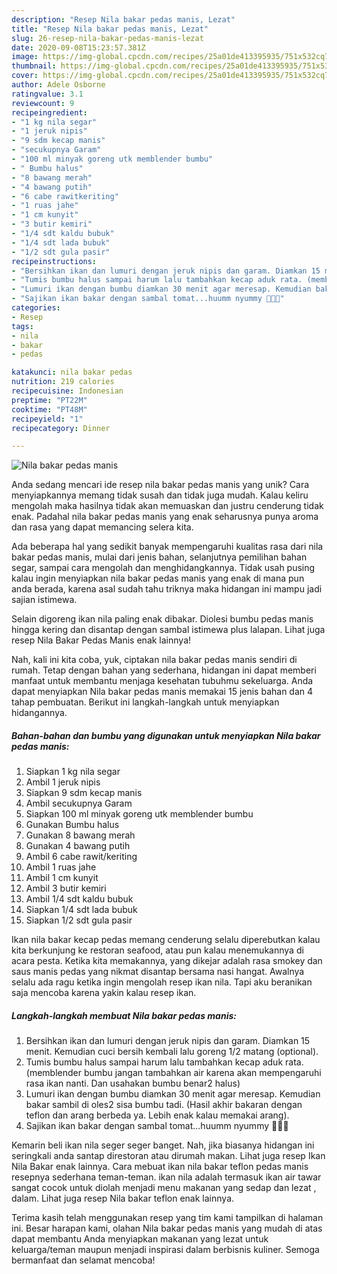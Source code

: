 ```yaml
---
description: "Resep Nila bakar pedas manis, Lezat"
title: "Resep Nila bakar pedas manis, Lezat"
slug: 26-resep-nila-bakar-pedas-manis-lezat
date: 2020-09-08T15:23:57.381Z
image: https://img-global.cpcdn.com/recipes/25a01de413395935/751x532cq70/nila-bakar-pedas-manis-foto-resep-utama.jpg
thumbnail: https://img-global.cpcdn.com/recipes/25a01de413395935/751x532cq70/nila-bakar-pedas-manis-foto-resep-utama.jpg
cover: https://img-global.cpcdn.com/recipes/25a01de413395935/751x532cq70/nila-bakar-pedas-manis-foto-resep-utama.jpg
author: Adele Osborne
ratingvalue: 3.1
reviewcount: 9
recipeingredient:
- "1 kg nila segar"
- "1 jeruk nipis"
- "9 sdm kecap manis"
- "secukupnya Garam"
- "100 ml minyak goreng utk memblender bumbu"
- " Bumbu halus"
- "8 bawang merah"
- "4 bawang putih"
- "6 cabe rawitkeriting"
- "1 ruas jahe"
- "1 cm kunyit"
- "3 butir kemiri"
- "1/4 sdt kaldu bubuk"
- "1/4 sdt lada bubuk"
- "1/2 sdt gula pasir"
recipeinstructions:
- "Bersihkan ikan dan lumuri dengan jeruk nipis dan garam. Diamkan 15 menit. Kemudian cuci bersih kembali lalu goreng 1/2 matang (optional)."
- "Tumis bumbu halus sampai harum lalu tambahkan kecap aduk rata. (memblender bumbu jangan tambahkan air karena akan mempengaruhi rasa ikan nanti. Dan usahakan bumbu benar2 halus)"
- "Lumuri ikan dengan bumbu diamkan 30 menit agar meresap. Kemudian bakar sambil di oles2 sisa bumbu tadi. (Hasil akhir bakaran dengan teflon dan arang berbeda ya. Lebih enak kalau memakai arang)."
- "Sajikan ikan bakar dengan sambal tomat...huumm nyummy 🤤🤤🤤"
categories:
- Resep
tags:
- nila
- bakar
- pedas

katakunci: nila bakar pedas 
nutrition: 219 calories
recipecuisine: Indonesian
preptime: "PT22M"
cooktime: "PT48M"
recipeyield: "1"
recipecategory: Dinner

---
```



![Nila bakar pedas manis](https://img-global.cpcdn.com/recipes/25a01de413395935/751x532cq70/nila-bakar-pedas-manis-foto-resep-utama.jpg)

Anda sedang mencari ide resep nila bakar pedas manis yang unik? Cara menyiapkannya memang tidak susah dan tidak juga mudah. Kalau keliru mengolah maka hasilnya tidak akan memuaskan dan justru cenderung tidak enak. Padahal nila bakar pedas manis yang enak seharusnya punya aroma dan rasa yang dapat memancing selera kita.

Ada beberapa hal yang sedikit banyak mempengaruhi kualitas rasa dari nila bakar pedas manis, mulai dari jenis bahan, selanjutnya pemilihan bahan segar, sampai cara mengolah dan menghidangkannya. Tidak usah pusing kalau ingin menyiapkan nila bakar pedas manis yang enak di mana pun anda berada, karena asal sudah tahu triknya maka hidangan ini mampu jadi sajian istimewa.

Selain digoreng ikan nila paling enak dibakar. Diolesi bumbu pedas manis hingga kering dan disantap dengan sambal istimewa plus lalapan. Lihat juga resep Nila Bakar Pedas Manis enak lainnya!


Nah, kali ini kita coba, yuk, ciptakan nila bakar pedas manis sendiri di rumah. Tetap dengan bahan yang sederhana, hidangan ini dapat memberi manfaat untuk membantu menjaga kesehatan tubuhmu sekeluarga. Anda dapat menyiapkan Nila bakar pedas manis memakai 15 jenis bahan dan 4 tahap pembuatan. Berikut ini langkah-langkah untuk menyiapkan hidangannya.

<!--inarticleads1-->

##### Bahan-bahan dan bumbu yang digunakan untuk menyiapkan Nila bakar pedas manis:

1. Siapkan 1 kg nila segar
1. Ambil 1 jeruk nipis
1. Siapkan 9 sdm kecap manis
1. Ambil secukupnya Garam
1. Siapkan 100 ml minyak goreng utk memblender bumbu
1. Gunakan  Bumbu halus
1. Gunakan 8 bawang merah
1. Gunakan 4 bawang putih
1. Ambil 6 cabe rawit/keriting
1. Ambil 1 ruas jahe
1. Ambil 1 cm kunyit
1. Ambil 3 butir kemiri
1. Ambil 1/4 sdt kaldu bubuk
1. Siapkan 1/4 sdt lada bubuk
1. Siapkan 1/2 sdt gula pasir


Ikan nila bakar kecap pedas memang cenderung selalu diperebutkan kalau kita berkunjung ke restoran seafood, atau pun kalau menemukannya di acara pesta. Ketika kita memakannya, yang dikejar adalah rasa smokey dan saus manis pedas yang nikmat disantap bersama nasi hangat. Awalnya selalu ada ragu ketika ingin mengolah resep ikan nila. Tapi aku beranikan saja mencoba karena yakin kalau resep ikan. 

<!--inarticleads2-->

##### Langkah-langkah membuat Nila bakar pedas manis:

1. Bersihkan ikan dan lumuri dengan jeruk nipis dan garam. Diamkan 15 menit. Kemudian cuci bersih kembali lalu goreng 1/2 matang (optional).
1. Tumis bumbu halus sampai harum lalu tambahkan kecap aduk rata. (memblender bumbu jangan tambahkan air karena akan mempengaruhi rasa ikan nanti. Dan usahakan bumbu benar2 halus)
1. Lumuri ikan dengan bumbu diamkan 30 menit agar meresap. Kemudian bakar sambil di oles2 sisa bumbu tadi. (Hasil akhir bakaran dengan teflon dan arang berbeda ya. Lebih enak kalau memakai arang).
1. Sajikan ikan bakar dengan sambal tomat...huumm nyummy 🤤🤤🤤


Kemarin beli ikan nila seger seger banget. Nah, jika biasanya hidangan ini seringkali anda santap direstoran atau dirumah makan. Lihat juga resep Ikan Nila Bakar enak lainnya. Cara mebuat ikan nila bakar teflon pedas manis resepnya sederhana teman-teman. ikan nila adalah termasuk ikan air tawar sangat cocok untuk diolah menjadi menu makanan yang sedap dan lezat , dalam. Lihat juga resep Nila bakar teflon enak lainnya. 

Terima kasih telah menggunakan resep yang tim kami tampilkan di halaman ini. Besar harapan kami, olahan Nila bakar pedas manis yang mudah di atas dapat membantu Anda menyiapkan makanan yang lezat untuk keluarga/teman maupun menjadi inspirasi dalam berbisnis kuliner. Semoga bermanfaat dan selamat mencoba!
